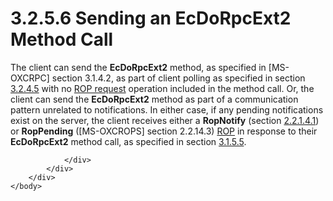 <html dir="LTR" xmlns:mshelp="http://msdn.microsoft.com/mshelp" xmlns:ddue="http://ddue.schemas.microsoft.com/authoring/2003/5" xmlns:xlink="http://www.w3.org/1999/xlink" xmlns:tool="http://www.microsoft.com/tooltip">
    <head>
        <meta http-equiv="Content-Type" content="text/html; CHARSET=utf-8"></meta>
        <meta name="save" content="history"></meta>
        <title>3.2.5.6 Sending an EcDoRpcExt2 Method Call</title>
        <xml>
            <mshelp:toctitle title="3.2.5.6 Sending an EcDoRpcExt2 Method Call"></mshelp:toctitle>
            <mshelp:rltitle title="[MS-OXCNOTIF]: Sending an EcDoRpcExt2 Method Call"></mshelp:rltitle>
            <mshelp:keyword index="A" term="6b96de10-ea79-48b2-956e-26f66fbd9464"></mshelp:keyword>
            <mshelp:attr name="DCSext.ContentType" value="open specification"></mshelp:attr>
            <mshelp:attr name="AssetID" value="6b96de10-ea79-48b2-956e-26f66fbd9464"></mshelp:attr>
            <mshelp:attr name="TopicType" value="kbRef"></mshelp:attr>
            <mshelp:attr name="DCSext.Title" value="[MS-OXCNOTIF]: Sending an EcDoRpcExt2 Method Call" />
        </xml>
    </head>
    <body>
        <div id="header">
            <h1 class="heading">3.2.5.6 Sending an EcDoRpcExt2 Method Call</h1>
        </div>
        <div id="mainSection">
            <div id="mainBody">
                <div id="allHistory" class="saveHistory"></div>
                <div id="sectionSection0" class="section" name="collapseableSection">
                    

<p>The client can send the <b>EcDoRpcExt2</b> method, as
specified in <mshelp:link keywords="137f0ce2-31fd-4952-8a7d-6c0b242e4b6a" tabindex="0">[MS-OXCRPC]</mshelp:link>
section <mshelp:link keywords="1842194b-c530-4b64-a778-0e663029785c" tabindex="0">3.1.4.2</mshelp:link>,
as part of client polling as specified in section <a href="05374abb-339b-4319-89f7-a0de4b0bb661.htm">3.2.4.5</a> with no <a href="04fcfcd9-a11c-47cd-aa0c-c10a4085d0c8.htm#gt_edeadb0f-6571-49b7-8cce-5dc77b0793d6">ROP request</a> operation
included in the method call. Or, the client can send the <b>EcDoRpcExt2</b>
method as part of a communication pattern unrelated to notifications. In either
case, if any pending notifications exist on the server, the client receives
either a <b>RopNotify</b> (section <a href="bb1003f9-ae9a-413f-8b28-5542144f8a11.htm">2.2.1.4.1</a>) or <b>RopPending</b>
(<mshelp:link keywords="13af6911-27e5-4aa0-bb75-637b02d4f2ef" tabindex="0">[MS-OXCROPS]</mshelp:link>
section <mshelp:link keywords="c3fdb420-4c92-4b19-a894-f303c50f4a38" tabindex="0">2.2.14.3</mshelp:link>)
<a href="04fcfcd9-a11c-47cd-aa0c-c10a4085d0c8.htm#gt_3369fdd6-36f8-4a62-9cd7-2738ffb5048f">ROP</a> in response to their
<b>EcDoRpcExt2</b> method call, as specified in section <a href="c9ebeea5-1a39-4942-9066-733841a77f0f.htm">3.1.5.5</a>.</p>


                </div>
            </div>
        </div>
    </body>
</html>